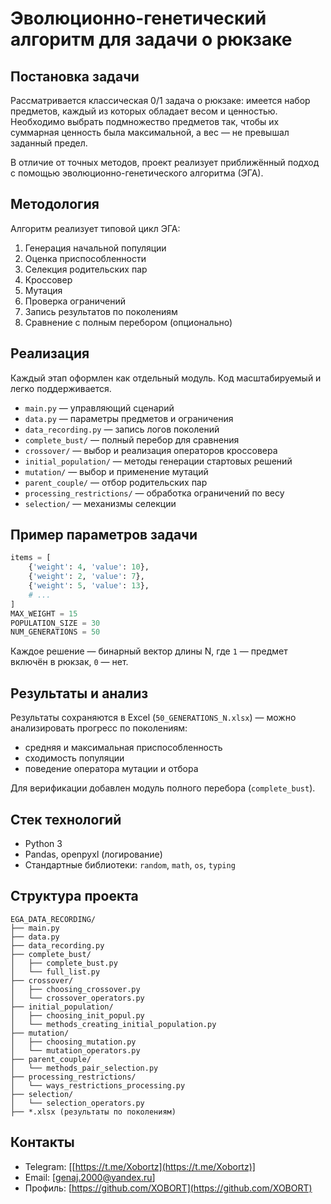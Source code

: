 # Эволюционно-генетический алгоритм для задачи о рюкзаке

## Постановка задачи

Рассматривается классическая 0/1 задача о рюкзаке: имеется набор предметов, каждый из которых обладает весом и ценностью. Необходимо выбрать подмножество предметов так, чтобы их суммарная ценность была максимальной, а вес — не превышал заданный предел.

В отличие от точных методов, проект реализует приближённый подход с помощью эволюционно-генетического алгоритма (ЭГА).

## Методология

Алгоритм реализует типовой цикл ЭГА:

1. Генерация начальной популяции
2. Оценка приспособленности
3. Селекция родительских пар
4. Кроссовер
5. Мутация
6. Проверка ограничений
7. Запись результатов по поколениям
8. Сравнение с полным перебором (опционально)

## Реализация

Каждый этап оформлен как отдельный модуль. Код масштабируемый и легко поддерживается.

* `main.py` — управляющий сценарий
* `data.py` — параметры предметов и ограничения
* `data_recording.py` — запись логов поколений
* `complete_bust/` — полный перебор для сравнения
* `crossover/` — выбор и реализация операторов кроссовера
* `initial_population/` — методы генерации стартовых решений
* `mutation/` — выбор и применение мутаций
* `parent_couple/` — отбор родительских пар
* `processing_restrictions/` — обработка ограничений по весу
* `selection/` — механизмы селекции

## Пример параметров задачи

```python
items = [
    {'weight': 4, 'value': 10},
    {'weight': 2, 'value': 7},
    {'weight': 5, 'value': 13},
    # ...
]
MAX_WEIGHT = 15
POPULATION_SIZE = 30
NUM_GENERATIONS = 50
```

Каждое решение — бинарный вектор длины N, где `1` — предмет включён в рюкзак, `0` — нет.

## Результаты и анализ

Результаты сохраняются в Excel (`50_GENERATIONS_N.xlsx`) — можно анализировать прогресс по поколениям:

* средняя и максимальная приспособленность
* сходимость популяции
* поведение оператора мутации и отбора

Для верификации добавлен модуль полного перебора (`complete_bust`).

## Стек технологий

* Python 3
* Pandas, openpyxl (логирование)
* Стандартные библиотеки: `random`, `math`, `os`, `typing`

## Структура проекта

```
EGA_DATA_RECORDING/
├── main.py
├── data.py
├── data_recording.py
├── complete_bust/
│   ├── complete_bust.py
│   └── full_list.py
├── crossover/
│   ├── choosing_crossover.py
│   └── crossover_operators.py
├── initial_population/
│   ├── choosing_init_popul.py
│   └── methods_creating_initial_population.py
├── mutation/
│   ├── choosing_mutation.py
│   └── mutation_operators.py
├── parent_couple/
│   └── methods_pair_selection.py
├── processing_restrictions/
│   └── ways_restrictions_processing.py
├── selection/
│   └── selection_operators.py
├── *.xlsx (результаты по поколениям)
```

## Контакты

* Telegram: \[[https://t.me/Xobortz](https://t.me/Xobortz)]
* Email: \[[genaj.2000@yandex.ru](mailto:genaj.2000@yandex.ru)]
* Профиль: [https://github.com/XOBORT](https://github.com/XOBORT)
